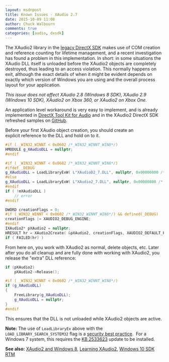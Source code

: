 ```yaml
---
layout: msdnpost
title: Known Issues - XAudio 2.7
date: 2015-10-09 11:08
author: Chuck Walbourn
comments: true
categories: [audio, dxsdk]
---
```

The XAudio2 library in the <a href="https://walbourn.github.io/where-is-the-directx-sdk-2015-edition/">legacy DirectX SDK</a> makes use of COM creation and reference counting for lifetime management, and a recent investigation has found a problem in this implementation. In short: in some situations the XAudio DLL itself is unloaded before the XAudio2 objects are completely destroyed, thus leading to an access violation. This normally happens on exit, although the exact details of when it might be evident depends on exactly which version of Windows you are using and the overall process layout for your application.
<!--more-->

<em>This issue does not affect XAudio 2.8 (Windows 8 SDK), XAudio 2.9 (Windows 10 SDK), XAudio2 on Xbox 360, or XAudio2 on Xbox One.</em>

An application level workaround is very easy to implement, and is already implemented in <a href="http://go.microsoft.com/fwlink/?LinkId=248929">DirectX Tool Kit for Audio</a> and in the XAudio2 DirectX SDK refreshed samples on <a href="https://github.com/walbourn/directx-sdk-samples">GitHub</a>.

Before your first XAudio object creation, you should create an explicit reference to the DLL and hold on to it.

```cpp
#if ( _WIN32_WINNT < 0x0602 /*_WIN32_WINNT_WIN8*/)
HMODULE g_XAudioDLL = nullptr;
#endif
```

```cpp
#if ( _WIN32_WINNT < 0x0602 /*_WIN32_WINNT_WIN8*/)
#ifdef _DEBUG
g_XAudioDLL = LoadLibraryExW( L"XAudioD2_7.DLL", nullptr, 0x00000800 /* LOAD_LIBRARY_SEARCH_SYSTEM32 */ );
#else
g_XAudioDLL = LoadLibraryExW( L"XAudio2_7.DLL", nullptr, 0x00000800 /* LOAD_LIBRARY_SEARCH_SYSTEM32 */ );
#endif
if ( !mXAudioDLL )
    // error
#endif
```

```cpp
DWORD creationFlags = 0;
#if (_WIN32_WINNT < 0x0602 /*_WIN32_WINNT_WIN8*/) && defined(_DEBUG)
creationFlags |= XAUDIO2_DEBUG_ENGINE;
#endif
IXAudio2* pXAudio2 = nullptr;
HRESULT hr = XAudio2Create( &pXAudio2, creationFlags, XAUDIO2_DEFAULT_PROCESSOR );
if ( FAILED(hr) )
```

From here on, you work with XAudio2 as normal, delete objects, etc. Later after you do all cleanup and are fully done with working with XAudio2, you release the "extra" DLL reference:

```cpp
if (pXAudio2)
    pXAudio2->Release();

#if ( _WIN32_WINNT < 0x0602 /*_WIN32_WINNT_WIN8*/)
if (g_XAudioDLL)
{
    FreeLibrary(g_XAudioDLL);
    g_XAudioDLL = nullptr;
}
#endif
```

This ensures that the DLL is not unloaded while XAudio2 objects are active.

<strong>Note:</strong> The use of <code>LoadLibraryEx</code> above with the <code>LOAD_LIBRARY_SEARCH_SYSTEM32</code> flag is a <a href="https://docs.microsoft.com/en-us/security-updates/SecurityAdvisories/2010/2269637">security best practice</a>.  For a Windows 7 system, this requires the <a href="https://support.microsoft.com/en-us/help/2533623/microsoft-security-advisory-insecure-library-loading-could-allow-remot">KB 2533623</a> update to be installed.

<strong>See also:</strong> <a href="https://walbourn.github.io/xaudio2-and-windows-8/">XAudio2 and Windows 8</a>, <a href="https://walbourn.github.io/learning-xaudio2/">Learning XAudio2</a>, <a href="https://walbourn.github.io/windows-10-sdk-rtm/">Windows 10 SDK RTM</a>
